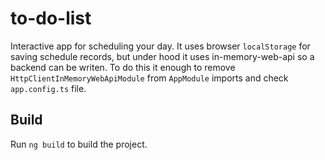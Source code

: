 # to-do-list

Interactive app for scheduling your day. It uses browser `localStorage` for saving schedule records, but under hood it uses in-memory-web-api so a backend can be writen. To do this it enough to remove `HttpClientInMemoryWebApiModule` from `AppModule` imports and check `app.config.ts` file. 

## Build

Run `ng build` to build the project.

